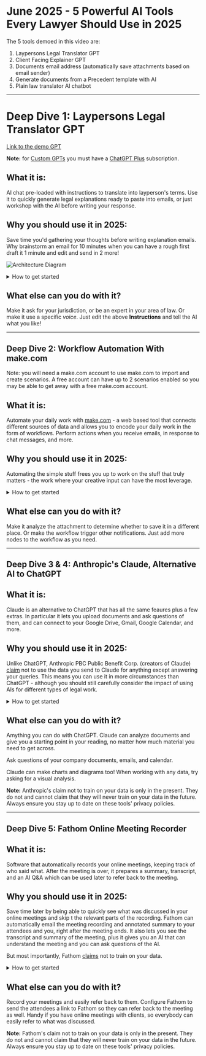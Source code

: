 # June 2025 - 5 Powerful AI Tools Every Lawyer Should Use in 2025

The 5 tools demoed in this video are:

1. Laypersons Legal Translator GPT
2. Client Facing Explainer GPT
3. Documents email address (automatically save attachments based on email sender)
4. Generate documents from a Precedent template with AI
5. Plain law translator AI chatbot

---

# Deep Dive 1: Laypersons Legal Translator GPT

[Link to the demo GPT](https://chatgpt.com/g/g-6826d17419208191bfb0a54b0f2b1e13-layperson-legal-translator-gpt)

**Note:** for [Custom GPTs]([url](https://help.openai.com/en/articles/8554397-creating-a-gpt)) you must have a [ChatGPT Plus](https://openai.com/index/chatgpt-plus/) subscription.

## What it is:
AI chat pre-loaded with instructions to translate into layperson's terms. Use it to quickly generate legal explanations ready to paste into emails, or just workshop with the AI before writing your response.

## Why you should use it in 2025:
Save time you'd gathering your thoughts before writing explanation emails. Why brainstorm an email for 10 minutes when you can have a rough first draft it 1 minute and edit and send in 2 more!

![Architecture Diagram](Layperson%20Legal%20Translator%20GPT.png)

<details><summary>How to get started</summary>

## How to get started:
1. Make your Laypersons Legal Translator Custom GPT:
    1. Log in to ChatGPT, then go to "Explore GPTs" then click "Create"
    2. Head to the **Configure** tab.
    3. For **Name**, enter: Laypersons Legal Translator GPT
    4. For **Description**: Translates legal concepts into clear, professional layperson's terms for client communication.
    5. For **Instructions**:

    ```
    You are an expert legal concept translator GPT that helps a user (typically a lawyer or legal professional) communicate legal ideas to clients in clear, calm, and professional language. Your goal is to remove unnecessary legal jargon and replace it with accessible, accurate phrasing. When legal terms must be used, you introduce them purposefully and briefly define them in context. Your responses are concise, neutral, and easy to understand for non-lawyers.

    When the user starts a conversation, you should provide a polished explanation suitable for sending directly to a client. Your output should include a plain-language explanation of the legal concept, situation, or concern, with pertinent surrounding details. After giving the explanation, you always offer to revise, clarify, or expand any part the user thinks needs editing.
    
    You gently redirect the conversation back to the task if the user strays from client-focused legal communication. Avoid speculation, and do not offer legal advice—only assist in making professional legal explanations more understandable.
    
    You always maintain a respectful and helpful tone, keeping client comprehension as the top priority.
    ```

    6. Add some **Conversation Starters**:
        1. "Explain the following so that I can send it to my client:"
        2. Make this clause understandable for a layperson:
        3. Help me simplify this legal explanation:
        4. Can you clarify this legal concept for a client?
    8. Disable **Canvas**, **4o Image Generation**, **Code Interpreter & Data Analysis**
    9. Enable **Web Search** - could be handy for the AI to be able to search!
    10. Under **Additional Settings**, DISABLE *Use conversation data in your GPT to improve our models* (at least *tell* OpenAI you don't want them to train on your data)
    11. Click **Create** to create your GPT!
    12. Choose whrether to make it available to only you, or anyone with the link.
    13. Click "Copy Link" and save the link.
    14. Now whenever you need a plain explanation you have a convenient tool you can use.

</details>

## What else can you do with it?
Make it ask for your jurisdiction, or be an expert in your area of law. Or make it use a specific *voice*. Just edit the above **Instructions**  and tell the AI what you like!

---

## Deep Dive 2: Workflow Automation With make.com

Note: you will need a make.com account to use make.com to import and create scenarios. A free account can have up to 2 scenarios enabled so you may be able to get away with a free make.com account.

## What it is:
Automate your daily work with [make.com](https://make.com) - a web based tool that connects different sources of data and allows you to encode your daily work in the form of workflows. Perform actions when you receive emails, in response to chat messages, and more.

## Why you should use it in 2025:
Automating the simple stuff frees you up to work on the stuff that truly matters - the work where your creative input can have the most leverage.

<details><summary>How to get started</summary>

1. In make.com, go to **Scenarios** and click **Create a new scenario**.
2. At the bottom of the window, click the "..." icon ("More") and click "Import blueprint"
3. Browse to the file "Document attachments autosave.blueprint.json" and click Save
4. Connect up all the Gmail and Google Drive nodes (ie. the red and yellow circles that just appeared) to your Google account.
5. Update the email address to your email, eg. your_email@yourfirm.com
6. Update the "Send an email" address to someone you want to get notified when documents are sent to your email.
7. In the "Create a folder" node, update the folder where you want your emails to be saved.
8. Test by sending yourself an email with an attachment!

</details>

## What else can you do with it?

Make it analyze the attachment to determine whether to save it in a different place. Or make the workflow trigger other notifications. Just add more nodes to the workflow as you need.

---

## Deep Dive 3 & 4: Anthropic's Claude, Alternative AI to ChatGPT

## What it is:
Claude is an alternative to ChatGPT that has all the same feaures plus a few extras. In particular it lets you upload documents and ask questions of them, and can connect to your Google Drive, Gmail, Google Calendar, and more.

## Why you should use it in 2025:
Unlike ChatGPT, Anthropic PBC Public Benefit Corp. (creators of Claude) [claim](https://privacy.anthropic.com/en/articles/7996868-is-my-data-used-for-model-training) not to use the data you send to Claude for anything except answering your queries. This means you can use it in more circumstances than ChatGPT - although you should still carefully consider the impact of using AIs for different types of legal work.

<details><summary>How to get started</summary>

1. Create a Claude account at [https://claude.ai](https://claude.ai)).
2. Download the Claude Desktop app for your system.
3. To upload documents, click the "+" button. Now your chat session will know the contents of the document.
4. To connect Google services (Gmail, Google Drive, Google Calendar), click the icon with sliders (labeled "Search and Tools"). Now your chat session can obtain data from Google services.

</details>

## What else can you do with it?
Amything you can do with ChatGPT. Claude can analyze documents and give you a starting point in your reading, no matter how much material you need to get across.

Ask questions of your company documents, emails, and calendar.

Claude can make charts and diagrams too! When working with any data, try asking for a visual analysis.

**Note:** Anthropic's claim not to train on your data is only in the present. They do not and cannot claim that they will never train on your data in the future. Always ensure you stay up to date on these tools' privacy policies.

---

## Deep Dive 5: Fathom Online Meeting Recorder

## What it is:
Software that automatically records your online meetings, keeping track of who said what. After the meeting is over, it prepares a summary, transcript, and an AI Q&A which can be used later to refer back to the meeting.

## Why you should use it in 2025:
Save time later by being able to quickly see what was discussed in your online meetings and skip t the relevant parts of the recording. Fathom can automatically email the meeting recording and annotated summary to your attendees and you, right after the meeting ends. It also lets you see the transcript and summary of the meeting, plus it gives you an AI that can understand the meeting and you can ask questions of the AI.

But most importantly, Fathom [claims]([url](https://fathom.video)) not to train on your data.

<details><summary>How to get started</summary>

1. Go to [https://fathom.video](https://fathom.video) and click **Get Started - Free Forever**
2. Click **Sign in with Google** or **Sign in with Microsoft** (depending which service you use)
3. Follow the instructions to connect all the right services to Fathom.

</details>

## What else can you do with it?

Record your meetings and easily refer back to them. Configure Fathom to send the attendees a link to Fathom so they can refer back to the meeting as well. Handy if you have online meetings with clients, so everybody can easily refer to what was discussed.

**Note:** Fathom's claim not to train on your data is only in the present. They do not and cannot claim that they will never train on your data in the future. Always ensure you stay up to date on these tools' privacy policies.
